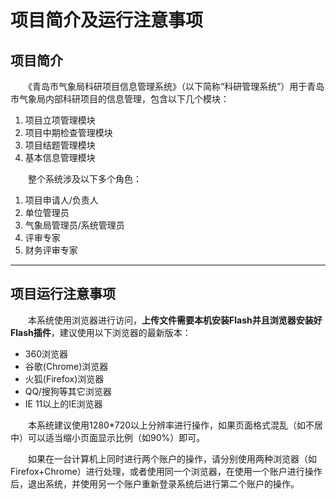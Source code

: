 项目简介及运行注意事项
==========================
##  项目简介
　　《青岛市气象局科研项目信息管理系统》（以下简称“科研管理系统”）用于青岛市气象局内部科研项目的信息管理，包含以下几个模块：
1. 项目立项管理模块
2. 项目中期检查管理模块
3. 项目结题管理模块
4. 基本信息管理模块

　　整个系统涉及以下多个角色：
1.  项目申请人/负责人
2. 单位管理员
3. 气象局管理员/系统管理员
4. 评审专家
5. 财务评审专家
-------------------------------------------------
## 项目运行注意事项
　　本系统使用浏览器进行访问，**上传文件需要本机安装Flash并且浏览器安装好Flash插件**，建议使用以下浏览器的最新版本：
- 360浏览器
- 谷歌(Chrome)浏览器
- 火狐(Firefox)浏览器
- QQ/搜狗等其它浏览器
- IE 11以上的IE浏览器

　　本系统建议使用1280*720以上分辨率进行操作，如果页面格式混乱（如不居中）可以适当缩小页面显示比例（如90%）即可。

　　如果在一台计算机上同时进行两个账户的操作，请分别使用两种浏览器（如Firefox+Chrome）进行处理，或者使用同一个浏览器，在使用一个账户进行操作后，退出系统，并使用另一个账户重新登录系统后进行第二个账户的操作。
